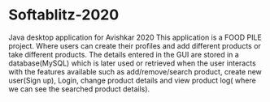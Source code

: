 # Softablitz-2020
Java desktop application for Avishkar 2020
This application is a FOOD PILE project. Where users can create their profiles and add different products or take different products. The details entered in the GUI are stored in a database(MySQL) which is later used or retrieved when the user interacts with the features available such as add/remove/search product, create new user(Sign up), Login, change product details and view product log( where we can see the searched product details).
